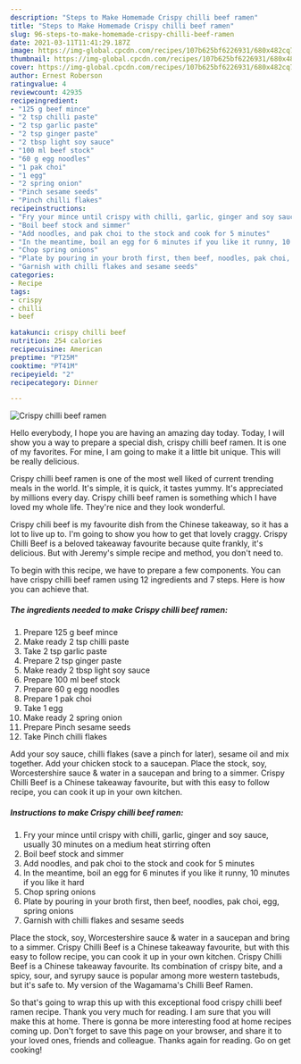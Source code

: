 ```yaml
---
description: "Steps to Make Homemade Crispy chilli beef ramen"
title: "Steps to Make Homemade Crispy chilli beef ramen"
slug: 96-steps-to-make-homemade-crispy-chilli-beef-ramen
date: 2021-03-11T11:41:29.187Z
image: https://img-global.cpcdn.com/recipes/107b625bf6226931/680x482cq70/crispy-chilli-beef-ramen-recipe-main-photo.jpg
thumbnail: https://img-global.cpcdn.com/recipes/107b625bf6226931/680x482cq70/crispy-chilli-beef-ramen-recipe-main-photo.jpg
cover: https://img-global.cpcdn.com/recipes/107b625bf6226931/680x482cq70/crispy-chilli-beef-ramen-recipe-main-photo.jpg
author: Ernest Roberson
ratingvalue: 4
reviewcount: 42935
recipeingredient:
- "125 g beef mince"
- "2 tsp chilli paste"
- "2 tsp garlic paste"
- "2 tsp ginger paste"
- "2 tbsp light soy sauce"
- "100 ml beef stock"
- "60 g egg noodles"
- "1 pak choi"
- "1 egg"
- "2 spring onion"
- "Pinch sesame seeds"
- "Pinch chilli flakes"
recipeinstructions:
- "Fry your mince until crispy with chilli, garlic, ginger and soy sauce, usually 30 minutes on a medium heat stirring often"
- "Boil beef stock and simmer"
- "Add noodles, and pak choi to the stock and cook for 5 minutes"
- "In the meantime, boil an egg for 6 minutes if you like it runny, 10 minutes if you like it hard"
- "Chop spring onions"
- "Plate by pouring in your broth first, then beef, noodles, pak choi, egg, spring onions"
- "Garnish with chilli flakes and sesame seeds"
categories:
- Recipe
tags:
- crispy
- chilli
- beef

katakunci: crispy chilli beef 
nutrition: 254 calories
recipecuisine: American
preptime: "PT25M"
cooktime: "PT41M"
recipeyield: "2"
recipecategory: Dinner

---
```



![Crispy chilli beef ramen](https://img-global.cpcdn.com/recipes/107b625bf6226931/680x482cq70/crispy-chilli-beef-ramen-recipe-main-photo.jpg)

Hello everybody, I hope you are having an amazing day today. Today, I will show you a way to prepare a special dish, crispy chilli beef ramen. It is one of my favorites. For mine, I am going to make it a little bit unique. This will be really delicious.

Crispy chilli beef ramen is one of the most well liked of current trending meals in the world. It's simple, it is quick, it tastes yummy. It's appreciated by millions every day. Crispy chilli beef ramen is something which I have loved my whole life. They're nice and they look wonderful.

Crispy chili beef is my favourite dish from the Chinese takeaway, so it has a lot to live up to. I&#39;m going to show you how to get that lovely craggy. Crispy Chilli Beef is a beloved takeaway favourite because quite frankly, it&#39;s delicious. But with Jeremy&#39;s simple recipe and method, you don&#39;t need to.


To begin with this recipe, we have to prepare a few components. You can have crispy chilli beef ramen using 12 ingredients and 7 steps. Here is how you can achieve that.

<!--inarticleads1-->

##### The ingredients needed to make Crispy chilli beef ramen:

1. Prepare 125 g beef mince
1. Make ready 2 tsp chilli paste
1. Take 2 tsp garlic paste
1. Prepare 2 tsp ginger paste
1. Make ready 2 tbsp light soy sauce
1. Prepare 100 ml beef stock
1. Prepare 60 g egg noodles
1. Prepare 1 pak choi
1. Take 1 egg
1. Make ready 2 spring onion
1. Prepare Pinch sesame seeds
1. Take Pinch chilli flakes


Add your soy sauce, chilli flakes (save a pinch for later), sesame oil and mix together. Add your chicken stock to a saucepan. Place the stock, soy, Worcestershire sauce &amp; water in a saucepan and bring to a simmer. Crispy Chilli Beef is a Chinese takeaway favourite, but with this easy to follow recipe, you can cook it up in your own kitchen. 

<!--inarticleads2-->

##### Instructions to make Crispy chilli beef ramen:

1. Fry your mince until crispy with chilli, garlic, ginger and soy sauce, usually 30 minutes on a medium heat stirring often
1. Boil beef stock and simmer
1. Add noodles, and pak choi to the stock and cook for 5 minutes
1. In the meantime, boil an egg for 6 minutes if you like it runny, 10 minutes if you like it hard
1. Chop spring onions
1. Plate by pouring in your broth first, then beef, noodles, pak choi, egg, spring onions
1. Garnish with chilli flakes and sesame seeds


Place the stock, soy, Worcestershire sauce &amp; water in a saucepan and bring to a simmer. Crispy Chilli Beef is a Chinese takeaway favourite, but with this easy to follow recipe, you can cook it up in your own kitchen. Crispy Chilli Beef is a Chinese takeaway favourite. Its combination of crispy bite, and a spicy, sour, and syrupy sauce is popular among more western tastebuds, but it&#39;s safe to. My version of the Wagamama&#39;s Chilli Beef Ramen. 

So that's going to wrap this up with this exceptional food crispy chilli beef ramen recipe. Thank you very much for reading. I am sure that you will make this at home. There is gonna be more interesting food at home recipes coming up. Don't forget to save this page on your browser, and share it to your loved ones, friends and colleague. Thanks again for reading. Go on get cooking!
